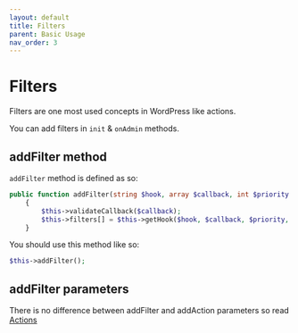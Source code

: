 ```yaml
---
layout: default
title: Filters
parent: Basic Usage
nav_order: 3
---
```

# Filters
Filters are one most used concepts in WordPress like actions.

You can add filters in ```init``` & ```onAdmin``` methods.

## addFilter method
```addFilter``` method is defined as so:
```php
public function addFilter(string $hook, array $callback, int $priority = 10, int $accepted_args = 1)
    {
        $this->validateCallback($callback);
        $this->filters[] = $this->getHook($hook, $callback, $priority, $accepted_args);
    }
```

You should use this method like so:
```php
$this->addFilter();
```

## addFilter parameters
There is no difference between addFilter and addAction parameters so read [Actions](/mvc-core-docs/docs/basic-usage/actions.html)